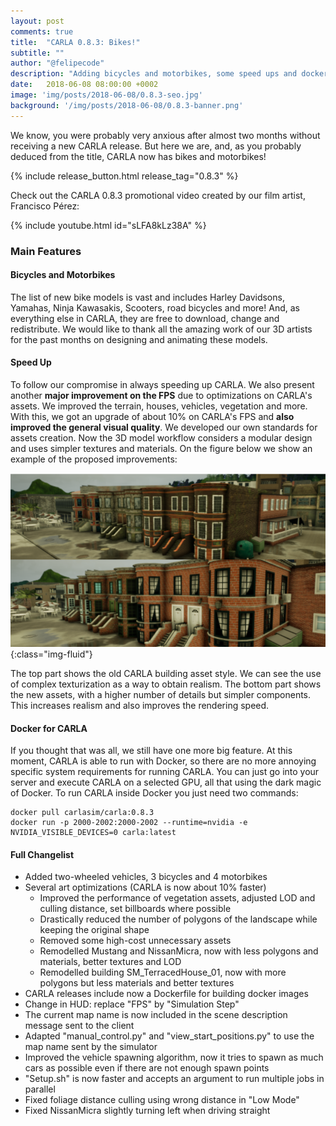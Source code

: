 ```yaml
---
layout: post
comments: true
title:  "CARLA 0.8.3: Bikes!"
subtitle: ""
author: "@felipecode"
description: "Adding bicycles and motorbikes, some speed ups and docker."
date:   2018-06-08 08:00:00 +0002
image: 'img/posts/2018-06-08/0.8.3-seo.jpg'
background: '/img/posts/2018-06-08/0.8.3-banner.png'
---
```


We know, you were probably very
 anxious after almost two months without receiving a new
CARLA release. But here we are, and, as you probably
deduced from the title, CARLA now has bikes and motorbikes!

{% include release_button.html release_tag="0.8.3" %}

Check out the CARLA 0.8.3 promotional video
created by our film artist, Francisco Pérez:

{% include youtube.html id="sLFA8kLz38A" %}

### Main Features

#### Bicycles and Motorbikes

The list of new bike models is vast and includes Harley Davidsons,
Yamahas, Ninja Kawasakis, Scooters, road bicycles and more!
And, as everything else in CARLA,
they are free to download, change and redistribute. We would like
to thank all the  amazing work of our 3D artists for the past months
on designing and animating these models.

#### Speed Up

To follow our compromise in always speeding up CARLA. We also present
another **major improvement on the FPS** due to optimizations on CARLA's assets.
We improved the terrain, houses, vehicles, vegetation and more.
 With this, we got an upgrade of about 10% on CARLA's FPS
 and **also improved the general visual quality**.
 We developed our own standards for assets creation. Now the 3D model
 workflow considers a modular design and uses
 simpler textures and materials. On the figure below we show an example
 of the proposed improvements:

![new assets](/img/posts/2018-06-08/new_assets.png){:class="img-fluid"}

 The top part shows  the old CARLA building asset style. We can see the use
 of complex texturization as a way to obtain realism.
The bottom part shows the new assets, with a higher number of details
but simpler components. This increases realism and also improves
the rendering speed.





#### Docker for CARLA

If you thought that was all, we still have one more big feature.
At this moment, CARLA is able to run with Docker, so there are no
more  annoying specific system requirements for
running CARLA. You can just go into your server and execute CARLA
on a selected GPU, all that using the dark magic of Docker.
To run CARLA inside Docker you just need two commands:

    docker pull carlasim/carla:0.8.3
    docker run -p 2000-2002:2000-2002 --runtime=nvidia -e NVIDIA_VISIBLE_DEVICES=0 carla:latest


#### Full Changelist


  * Added two-wheeled vehicles, 3 bicycles and 4 motorbikes
  * Several art optimizations (CARLA is now about 10% faster)
    - Improved the performance of vegetation assets, adjusted LOD and culling distance, set billboards where possible
    - Drastically reduced the number of polygons of the landscape while keeping the original shape
    - Removed some high-cost unnecessary assets
    - Remodelled Mustang and NissanMicra, now with less polygons and materials, better textures and LOD
    - Remodelled building SM_TerracedHouse_01, now with more polygons but less materials and better textures
  * CARLA releases include now a Dockerfile for building docker images
  * Change in HUD: replace "FPS" by "Simulation Step"
  * The current map name is now included in the scene description message sent to the client
  * Adapted "manual_control.py" and "view_start_positions.py" to use the map name sent by the simulator
  * Improved the vehicle spawning algorithm, now it tries to spawn as much cars as possible even if there are not enough spawn points
  * "Setup.sh" is now faster and accepts an argument to run multiple jobs in parallel
  * Fixed foliage distance culling using wrong distance in "Low Mode"
  * Fixed NissanMicra slightly turning left when driving straight